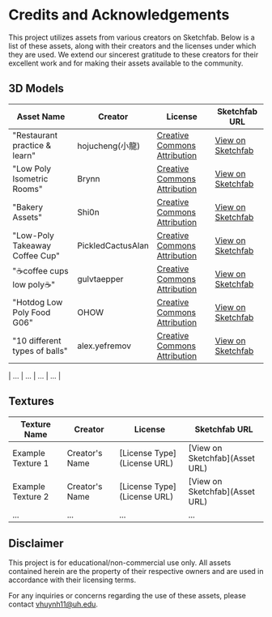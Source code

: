 # Credits and Acknowledgements

This project utilizes assets from various creators on Sketchfab. Below is a list of these assets, along with their creators and the licenses under which they are used. We extend our sincerest gratitude to these creators for their excellent work and for making their assets available to the community.

## 3D Models

| Asset Name | Creator | License | Sketchfab URL |
|------------|---------|---------|---------------|
| "Restaurant practice &  learn" | hojucheng(小龍) | [Creative Commons Attribution](http://creativecommons.org/licenses/by/4.0/) | [View on Sketchfab](https://skfb.ly/6RNPA) |
| "Low Poly Isometric Rooms" | Brynn | [Creative Commons Attribution](http://creativecommons.org/licenses/by/4.0/) | [View on Sketchfab](https://skfb.ly/6RnZ9) |
| "Bakery Assets" | Shi0n | [Creative Commons Attribution](http://creativecommons.org/licenses/by/4.0/) | [View on Sketchfab](https://skfb.ly/6XGqx) |
| "Low-Poly Takeaway Coffee Cup" | PickledCactusAlan | [Creative Commons Attribution](http://creativecommons.org/licenses/by/4.0/) | [View on Sketchfab](https://skfb.ly/oxqpp) |
| "☕coffee cups low poly☕" | gulvtaepper | [Creative Commons Attribution](http://creativecommons.org/licenses/by/4.0/) | [View on Sketchfab](https://skfb.ly/oISw6) |
| "Hotdog Low Poly Food G06" | OHOW | [Creative Commons Attribution](http://creativecommons.org/licenses/by/4.0/) | [View on Sketchfab](https://skfb.ly/6SnxM) |
| "10 different types of balls" | alex.yefremov | [Creative Commons Attribution](http://creativecommons.org/licenses/by/4.0/) | [View on Sketchfab](https://skfb.ly/oC8CC) |

| ... | ... | ... | ... |

## Textures

| Texture Name | Creator | License | Sketchfab URL |
|--------------|---------|---------|---------------|
| Example Texture 1 | Creator's Name | [License Type](License URL) | [View on Sketchfab](Asset URL) |
| Example Texture 2 | Creator's Name | [License Type](License URL) | [View on Sketchfab](Asset URL) |
| ... | ... | ... | ... |

## Disclaimer

This project is for educational/non-commercial use only. All assets contained herein are the property of their respective owners and are used in accordance with their licensing terms.

For any inquiries or concerns regarding the use of these assets, please contact vhuynh11@uh.edu.

